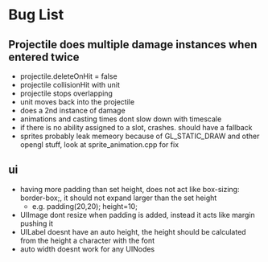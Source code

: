 # Bug List

## Projectile does multiple damage instances when entered twice
* projectile.deleteOnHit = false
* projectile collisionHit with unit
* projectile stops overlapping
* unit moves back into the projectile
* does a 2nd instance of damage
* animations and casting times dont slow down with timescale
* if there is no ability assigned to a slot, crashes. should have a fallback
* sprites probably leak memeory because of GL_STATIC_DRAW and other opengl stuff, look at sprite_animation.cpp for fix


## ui
* having more padding than set height, does not act like box-sizing: border-box;, it should not expand larger than the set height
  * e.g. padding(20,20); height=10;
* UIImage dont resize when padding is added, instead it acts like margin pushing it
* UILabel doesnt have an auto height, the height should be calculated from the height a character with the font
* auto width doesnt work for any UINodes
